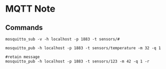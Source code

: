 MQTT Note
=======


Commands
----------

```
mosquitto_sub -v -h localhost -p 1883 -t sensors/#

mosquitto_pub -h localhost -p 1883 -t sensors/temperature -m 32 -q 1

#retain message
mosquitto_pub -h localhost -p 1883 -t sensors/123 -m 42 -q 1 -r

```
